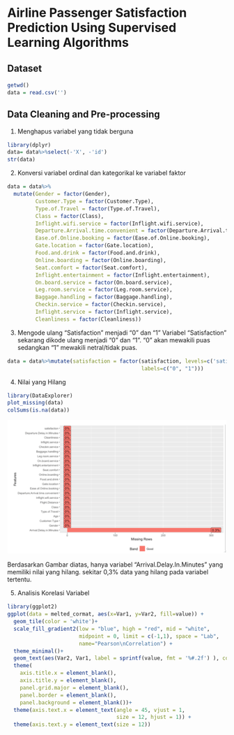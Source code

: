 # Airline Passenger Satisfaction Prediction Using Supervised Learning Algorithms

## Dataset

```R
getwd()
data = read.csv('')
```

## Data Cleaning and Pre-processing

1) Menghapus variabel yang tidak berguna

```R
library(dplyr)
data= data%>%select(-'X', -'id')
str(data)
```
2) Konversi variabel ordinal dan kategorikal ke variabel faktor

```R
data = data%>%
  mutate(Gender = factor(Gender),
         Customer.Type = factor(Customer.Type),
         Type.of.Travel = factor(Type.of.Travel),
         Class = factor(Class),
         Inflight.wifi.service = factor(Inflight.wifi.service),
         Departure.Arrival.time.convenient = factor(Departure.Arrival.time.convenient),
         Ease.of.Online.booking = factor(Ease.of.Online.booking),
         Gate.location = factor(Gate.location),
         Food.and.drink = factor(Food.and.drink),
         Online.boarding = factor(Online.boarding),
         Seat.comfort = factor(Seat.comfort),
         Inflight.entertainment = factor(Inflight.entertainment),
         On.board.service = factor(On.board.service),
         Leg.room.service = factor(Leg.room.service),
         Baggage.handling = factor(Baggage.handling),
         Checkin.service = factor(Checkin.service),
         Inflight.service = factor(Inflight.service),
         Cleanliness = factor(Cleanliness))
```

3) Mengode ulang “Satisfaction” menjadi “0” dan “1”
   Variabel “Satisfaction” sekarang dikode ulang menjadi “0” dan “1”. “0” akan mewakili puas sedangkan “1” mewakili netral/tidak puas.

```R
data = data%>%mutate(satisfaction = factor(satisfaction, levels=c('satisfied','neutral or dissatisfied'), 
                                           labels=c("0", "1")))
```

4) Nilai yang Hilang

```R
library(DataExplorer)
plot_missing(data)
colSums(is.na(data))
```

![Plot of missing data](https://github.com/vanyarimta/DAP-PROJECT/blob/5a11f0851237a51ad20db4b9f80e945ce7f44d4d/Plot%20of%20missing%20data.png)

Berdasarkan Gambar diatas, hanya variabel “Arrival.Delay.In.Minutes” yang memiliki nilai yang hilang.
sekitar 0,3% data yang hilang pada variabel tertentu.

5) Analisis Korelasi Variabel

```R
library(ggplot2)
ggplot(data = melted_cormat, aes(x=Var1, y=Var2, fill=value)) + 
  geom_tile(color = 'white')+
  scale_fill_gradient2(low = "blue", high = "red", mid = "white", 
                       midpoint = 0, limit = c(-1,1), space = "Lab", 
                       name="Pearson\nCorrelation") +
  theme_minimal()+ 
  geom_text(aes(Var2, Var1, label = sprintf(value, fmt = '%#.2f') ), color = "black", size = 3.8) +
  theme(
    axis.title.x = element_blank(),
    axis.title.y = element_blank(),
    panel.grid.major = element_blank(),
    panel.border = element_blank(),
    panel.background = element_blank())+
  theme(axis.text.x = element_text(angle = 45, vjust = 1, 
                                   size = 12, hjust = 1)) +
  theme(axis.text.y = element_text(size = 12))
```

